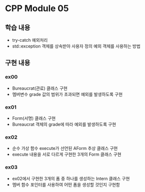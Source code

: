 # CPP Module 05

## 학습 내용
- try-catch 예외처리
- std::exception 객체를 상속받아 사용자 정의 예외 객체를 사용하는 방법

## 구현 내용

### ex00
- Bureaucrat(관료) 클래스 구현
- 멤버변수 grade 값의 범위가 초과되면 예외를 발생하도록 구현

### ex01
- Form(서명) 클래스 구현
- Bureaucrat 객체의 grade에 따라 예외를 발생하도록 구현

### ex02
- 순수 가상 함수 execute가 선언된 AForm 추상 클래스 구현
- execute 내용을 서로 다르게 구현한 3개의 Form 클래스 구현

### ex03
- ex02에서 구현한 3개의 폼 중 하나를 생성하는 Intern 클래스 구현
- 멤버 함수 포인터를 사용하여 어떤 폼을 생성할 것인지 구현함
